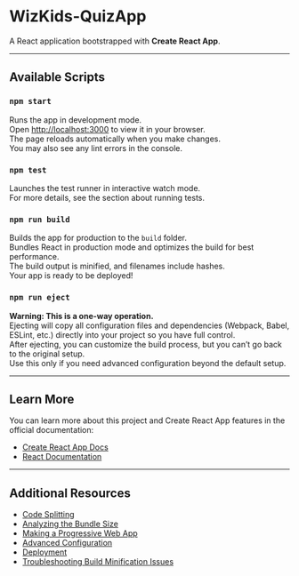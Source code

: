 # WizKids-QuizApp

A React application bootstrapped with **Create React App**.

---

## Available Scripts

### `npm start`  
Runs the app in development mode.  
Open [http://localhost:3000](http://localhost:3000) to view it in your browser.  
The page reloads automatically when you make changes.  
You may also see any lint errors in the console.

### `npm test`  
Launches the test runner in interactive watch mode.  
For more details, see the section about running tests.

### `npm run build`  
Builds the app for production to the `build` folder.  
Bundles React in production mode and optimizes the build for best performance.  
The build output is minified, and filenames include hashes.  
Your app is ready to be deployed!

### `npm run eject`  
**Warning: This is a one-way operation.**  
Ejecting will copy all configuration files and dependencies (Webpack, Babel, ESLint, etc.) directly into your project so you have full control.  
After ejecting, you can customize the build process, but you can’t go back to the original setup.  
Use this only if you need advanced configuration beyond the default setup.

---

## Learn More

You can learn more about this project and Create React App features in the official documentation:  
- [Create React App Docs](https://create-react-app.dev/)  
- [React Documentation](https://reactjs.org/)

---

## Additional Resources

- [Code Splitting](https://facebook.github.io/create-react-app/docs/code-splitting)  
- [Analyzing the Bundle Size](https://facebook.github.io/create-react-app/docs/analyzing-the-bundle-size)  
- [Making a Progressive Web App](https://facebook.github.io/create-react-app/docs/making-a-progressive-web-app)  
- [Advanced Configuration](https://facebook.github.io/create-react-app/docs/advanced-configuration)  
- [Deployment](https://facebook.github.io/create-react-app/docs/deployment)  
- [Troubleshooting Build Minification Issues](https://facebook.github.io/create-react-app/docs/troubleshooting#npm-run-build-fails-to-minify)
